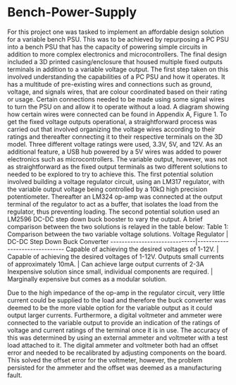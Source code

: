 # Bench-Power-Supply

For this project one was tasked to implement an affordable design solution for a variable bench PSU. This was to be achieved by repurposing a PC PSU into a bench PSU that has the capacity of powering simple circuits in addition to more complex electronics and microcontrollers. The final design included a 3D printed casing/enclosure that housed multiple fixed outputs terminals in addition to a variable voltage output.
The first step taken on this involved understanding the capabilities of a PC PSU and how it operates. It has a multitude of pre-existing wires and connections such as ground, voltage, and signals wires, that are colour coordinated based on their rating or usage. Certain connections needed to be made using some signal wires to turn the PSU on and allow it to operate without a load. A diagram showing how certain wires were connected can be found in Appendix A, Figure 1. 
To get the fixed voltage outputs operational, a straightforward process was carried out that involved organizing the voltage wires according to their ratings and thereafter connecting it to their respective terminals on the 3D model. Three different voltage ratings were used, 3.3V, 5V, and 12V. As an additional feature, a USB hub powered by a 5V wires was added to power electronics such as microcontrollers.
The variable output, however, was not as straightforward as the fixed output terminals as two different solutions to needed to be explored to try to achieve this. The first potential solution involved building a voltage regulator circuit, using an LM317 regulator, with the variable output voltage being controlled by a 10kΩ high precision potentiometer. Thereafter an LM324 op-amp was connected at the output terminal of the regulator to act as a buffer, that isolates the load from the regulator, thus preventing loading. The second potential solution used an LM2596 DC-DC step down buck booster to vary the output. A brief comparison between the two solutions is relayed in the table below:
Table 1: Comparison between the two variable voltage solutions.
Voltage Regulator	            | DC-DC Step Down Buck Converter
------------------------------|-------------------------------
Capable of achieving the desired voltages of 1-12V. |	Capable of achieving the desired voltages of 1-12V.
Outputs small currents of approximately 10mA.	| Can achieve large output currents of 2-3A
Inexpensive solution since small, individual components are required.	| Marginally expensive but comes as a modular solution.

Due to the high impedance of the op-amp in the regulator circuit, very little current could be supplied to the load and therefore the buck converter was deemed to be the more viable option for the variable output as it could output larger currents.
Furthermore, a digital voltmeter and ammeter were connected to the variable output to provide an indication of the ratings of voltage and current ratings of the terminal once it is in use. The accuracy of this was determined by using an external ammeter and voltmeter with a test load attached to it. The digital ammeter and voltmeter both had an offset error and needed to be recalibrated by adjusting components on the board. This solved the offset error for the voltmeter, however, the problem persisted for the ammeter and the offset was deemed as a manufacturing fault. 
